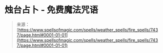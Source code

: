 <!--yml

分类：未分类

日期：2024-06-12 18:42:27

-->

# 烛台占卜 - 免费魔法咒语

> 来源：[https://www.spellsofmagic.com/spells/weather_spells/fire_spells/7437/page.html#0001-01-01](https://www.spellsofmagic.com/spells/weather_spells/fire_spells/7437/page.html#0001-01-01)
